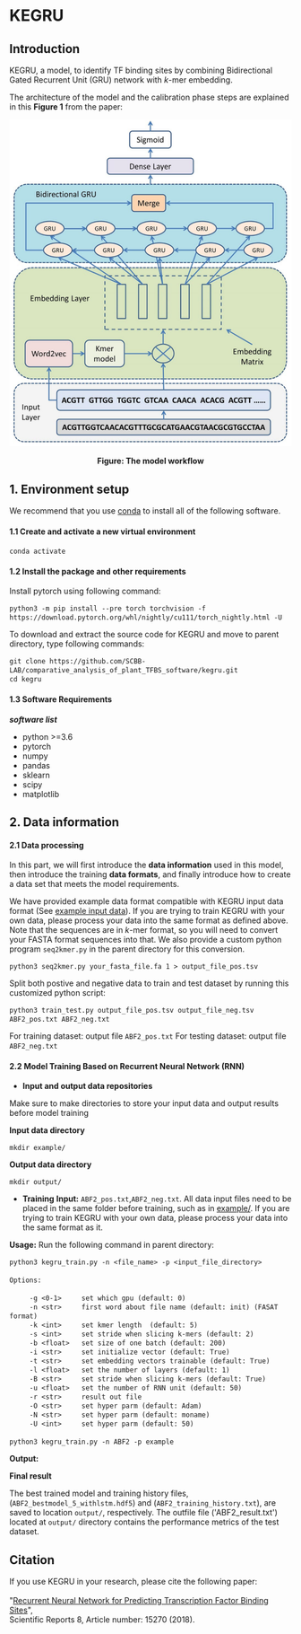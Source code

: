 # KEGRU
## Introduction
KEGRU, a model, to identify TF binding sites by combining Bidirectional Gated Recurrent Unit (GRU) network with *k*-mer embedding.

The architecture of the model and the calibration phase steps are explained in this **Figure 1** from the paper:

<p align="center">
<img src="kegru.jpg">
</p>
<p align="center"><b>Figure: The model workflow</b></p>

## 1. Environment setup

We recommend that you use [conda](https://docs.conda.io/en/latest/) to install all of the following software.

#### 1.1 Create and activate a new virtual environment

```
conda activate
```

#### 1.2 Install the package and other requirements

Install pytorch using following command:

```
python3 -m pip install --pre torch torchvision -f https://download.pytorch.org/whl/nightly/cu111/torch_nightly.html -U
```

To download and extract the source code for KEGRU and move to parent directory, type following commands:

```
git clone https://github.com/SCBB-LAB/comparative_analysis_of_plant_TFBS_software/kegru.git
cd kegru
```

#### 1.3 Software Requirements

***software list***
- python >=3.6
- pytorch
- numpy 
- pandas
- sklearn
- scipy 
- matplotlib

## 2. Data information

#### 2.1 Data processing
In this part, we will first introduce the **data information** used in this model, then introduce the training **data formats**, and finally introduce how to create a data set that meets the model requirements.

We have provided example data format compatible with KEGRU input data format (See [example input data](https://github.com/SCBB-LAB/comparative_analysis_of_plant_TFBS_software/kegru/blob/master/example/ABF2_train.txt)). If you are trying to train KEGRU with your own data, please process your data into the same format as defined above. Note that the sequences are in *k*-mer format, so you will need to convert your FASTA format sequences into that. We also provide a custom python program `seq2kmer.py` in the parent directory for this conversion.

```
python3 seq2kmer.py your_fasta_file.fa 1 > output_file_pos.tsv 

```
Split both postive and negative data to train and test dataset by running this customized python script:

```
python3 train_test.py output_file_pos.tsv output_file_neg.tsv ABF2_pos.txt ABF2_neg.txt
```
For training dataset: output file `ABF2_pos.txt`
For testing dataset: output file `ABF2_neg.txt`

#### 2.2 Model Training Based on Recurrent Neural Network (RNN)
- **Input and output data repositories**

Make sure to make directories to store your input data and output results before model training

**Input data directory**
```
mkdir example/
```
**Output data directory**
```
mkdir output/
```
- **Training** 
**Input:** `ABF2_pos.txt`,`ABF2_neg.txt`. 
All data input files need to be placed in the same folder before training, such as in [example/](https://github.com/SCBB-LAB/comparative_analysis_of_plant_TFBS_software/kegru/blob/master/example). If you are trying to train KEGRU with your own data, please process your data into the same format as it.

**Usage:**
Run the following command in parent directory:

``` 
python3 kegru_train.py -n <file_name> -p <input_file_directory>

Options:

     -g <0-1>     set which gpu (default: 0)
     -n <str>     first word about file name (default: init) (FASAT format)
     -k <int>     set kmer length  (default: 5)
     -s <int>     set stride when slicing k-mers (default: 2)
     -b <float>   set size of one batch (default: 200)
     -i <str>     set initialize vector (default: True)
     -t <str>     set embedding vectors trainable (default: True)
     -l <float>   set the number of layers (default: 1)
     -B <str>     set stride when slicing k-mers (default: True)
     -u <float>   set the number of RNN unit (default: 50)
     -r <str>     result out file
     -O <str>     set hyper parm (default: Adam)
     -N <str>     set hyper parm (default: moname)
     -U <int>     set hyper parm (default: 50)

python3 kegru_train.py -n ABF2 -p example     
```
**Output:** 

**Final result** 

The best trained model and training history files, (`ABF2_bestmodel_5_withlstm.hdf5`) and (`ABF2_training_history.txt`), are saved to location `output/`, respectively. 
The outfile file ('ABF2_result.txt') located at `output/` directory contains the performance metrics of the test dataset.

## Citation

If you use KEGRU in your research, please cite the following paper:</br>
<br/>
"[Recurrent Neural Network for Predicting Transcription Factor Binding Sites](https://www.nature.com/articles/s41598-018-33321-1)",<br/>
Scientific Reports 8, Article number: 15270 (2018).
